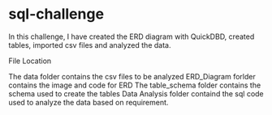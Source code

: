 # sql-challenge
In this challenge, I have created the ERD diagram with QuickDBD, created tables, imported csv files and analyzed the data.

File Location



The data folder contains the csv files to be analyzed
ERD_Diagram forlder contains the image and code for ERD
The table_schema folder contains the schema used to create the tables
Data Analysis folder containd the sql code used to analyze the data based on requirement.
